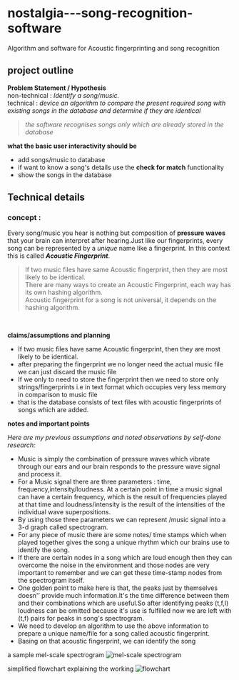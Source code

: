 # nostalgia---song-recognition-software
Algorithm and software for Acoustic fingerprinting and song recognition

## project outline <br/>
**Problem Statement / Hypothesis** 
<br/>
non-technical : *Identify a song/music.*
<br/>
technical : *device an algorithm to compare the present required song with existing songs in the database and determine if they are identical*


> *the software recognises songs only which are already stored in the database*

**what the basic user interactivity should be**
<br/>
- add songs/music to database
- if want to know a song's details use the **check for match** functionality 
- show the songs in the database

## Technical details

### concept :
Every song/music you hear is nothing but composition of **pressure waves** that your brain can interpret after hearing.Just like our fingerprints, every song can be represented by a *unique* name like a fingerprint.
In this context this is called ***Acoustic Fingerprint***.
<br/> 
> If two music files have same Acoustic fingerprint, then they are most likely to be identical. 
<br/>There are many ways to create an Acoustic Fingerprint, each way has its own hashing algorithm.<br/>
> Acoustic fingerprint for a song is not universal, it depends on the hashing algorithm.
<br/>

**claims/assumptions and planning**
- If two music files have same Acoustic fingerprint, then they are most likely to be identical. 
- after preparing the fingerprint we no longer need the actual music file we can just discard the music file
- If we only to need to store the fingerprint then we need to store only strings/fingerprints i.e in text format which occupies very
less memory in comparison to music file
- that is the database consists of text files with acoustic fingerprints of songs which are added.

**notes and important points**

*Here are my previous assumptions and noted observations by self-done research:* 
- Music is simply the combination of pressure waves which vibrate through our ears and our brain
responds to the pressure wave signal and process it.
- For a Music signal there are three parameters : time, frequency,intensity/loudness. At a certain
point in time a music signal can have a certain frequency, which is the result of frequencies played at that time and loudness/intensity is the result of the intensities of the individual wave superpositions.
- By using those three parameters we can represent /music signal into a 3-d graph called spectrogram.
- For any piece of music there are some notes/ time stamps which when played together gives the song a unique rhythm which our brains use to identify the song.
- If there are certain nodes in a song which are loud enough then they can overcome the noise in the environment and those nodes are very important to remember and we can get these time-stamp nodes from the spectrogram itself.
- One golden point to make here is that, the peaks just by themselves doesn'’ provide much information.It's the time difference between them and their combinations which are useful.So after identifying peaks (t,f,l) loudness can be omitted because it's use is fulfilled now we are left with (t,f) pairs for peaks in song's spectrogram.
- We need to develop an algorithm to use the above information to prepare a unique name/file for a song called acoustic fingerprint.
- Basing on that acoustic fingerprint, we can identify the song

a sample mel-scale spectrogram 
![mel-scale spectrogram](https://miro.medium.com/max/768/1*MoiYQrW3Qaft6lfPQYbUbw.png)

simplified flowchart explaining the working
![flowchart](https://drive.google.com/file/d/1uKinQDtI5ne6mUhcXJwB4lbWiVSBfaKu/view?usp=sharing)




